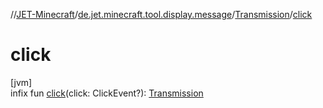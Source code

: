 //[JET-Minecraft](../../../index.md)/[de.jet.minecraft.tool.display.message](../index.md)/[Transmission](index.md)/[click](click.md)

# click

[jvm]\
infix fun [click](click.md)(click: ClickEvent?): [Transmission](index.md)

